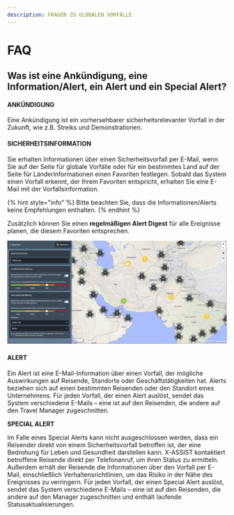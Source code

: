 ```yaml
---
description: FRAGEN ZU GLOBALEN VORFÄLLE
---
```


# FAQ

## Was ist eine Ankündigung, eine Information/Alert, ein Alert und ein Special Alert?

#### **ANKÜNDIGUNG**

Eine Ankündigung ist ein vorhersehbarer sicherheitsrelevanter Vorfall in der Zukunft, wie z.B. Streiks und Demonstrationen. 

#### SICHERHEITSINFORMATION

Sie erhalten Informationen über einen Sicherheitsvorfall per E-Mail, wenn Sie auf der Seite für globale Vorfälle oder für ein bestimmtes Land auf der Seite für Länderinformationen einen Favoriten festlegen. Sobald das System einen Vorfall erkennt, der Ihrem Favoriten entspricht, erhalten Sie eine E-Mail mit der Vorfallsinformation. 

{% hint style="info" %}
Bitte beachten Sie, dass die Informationen/Alerts keine Empfehlungen enthalten. 
{% endhint %}

Zusätzlich können Sie einen **regelmäßigen Alert Digest** für alle Ereignisse planen, die diesem Favoriten entsprechen.

![](../.gitbook/assets/setafavourite-1.jpg)

#### ALERT

Ein Alert ist eine E-Mail-Information über einen Vorfall, der mögliche Auswirkungen auf Reisende, Standorte oder Geschäftstätigkeiten hat. Alerts beziehen sich auf einen bestimmten Reisenden oder den Standort eines Unternehmens. Für jeden Vorfall, der einen Alert auslöst, sendet das System verschiedene E-Mails – eine ist auf den Reisenden, die andere auf den Travel Manager zugeschnitten.

**SPECIAL ALERT**

Im Falle eines Special Alerts kann nicht ausgeschlossen werden, dass ein Reisender direkt von einem Sicherheitsvorfall betroffen ist, der eine Bedrohung für Leben und Gesundheit darstellen kann. X-ASSIST kontaktiert betroffene Reisende direkt per Telefonanruf, um ihren Status zu ermitteln. Außerdem erhält der Reisende die Informationen über den Vorfall per E-Mail, einschließlich Verhaltensrichtlinien, um das Risiko in der Nähe des Ereignisses zu verringern. Für jeden Vorfall, der einen Special Alert auslöst, sendet das System verschiedene E-Mails – eine ist auf den Reisenden, die andere auf den Manager zugeschnitten und enthält laufende Statusaktualisierungen.

